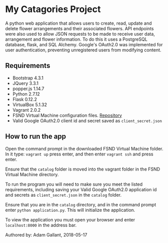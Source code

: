# My Catagories Project

A python web application that allows users to create, read, update and delete
flower arrangements and their associated flowers. API endpoints were also used
to allow JSON requests to be made to receive user data, arrangement and flower
information. To do this it uses a PostgreSQL database, flask, and SQL
Alchemy. Google's OAuth2.0 was implemented for user authentication, preventing
unregistered users from modifying content.

## Requirements

* Bootstrap 4.3.1
* JQuery 3.3.1
* popper.js 1.14.7
* Python 2.7.12
* Flask 0.12.2
* VirtualBox 5.1.32
* Vagrant 2.0.2
* FSND Virtual Machine configuration files. [Repository](https://github.com/udacity/fullstack-nanodegree-vm "Download VM configuration files")
* Valid Google OAuth2.0 client id and secret saved as `client_secret.json`

## How to run the app

Open the command prompt in the downloaded FSND Virtual Machine folder. In it
type: `vagrant up` press enter, and then enter `vagrant ssh` and press enter.

Ensure that the `catalog` folder is moved into the vagrant folder
in the FSND Virtual Machine directory.

To run the program you will need to make sure you meet the listed requirements,
including saving your Valid Google OAuth2.0 application id and secrets as
`client_secret.json` in the `catalog` folder.

Ensure that you are in the `catalog` directory, and in the command
prompt enter `python application.py`. This will initialize the application.

To view the application you must open your browser and enter `localhost:8000`
in the address bar.

Authored by: Adam Gallant, 2018-05-17
